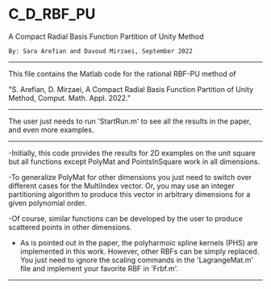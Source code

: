 # C_D_RBF_PU
A Compact Radial Basis Function Partition of Unity Method

    By: Sara Arefian and Davoud Mirzaei, September 2022

------------

This file contains the Matlab code for the rational RBF-PU method of
 
"S. Arefian, D. Mirzaei, A Compact Radial Basis Function Partition of Unity Method, Comput. Math. Appl. 2022."

------------

The user just needs to run 'StartRun.m' to see all the results in the paper, and even more examples. 

------------

-Initially, this code provides the results for 2D examples on the unit square but all functions except PolyMat and PointsInSquare work in all dimensions. 

-To generalize PolyMat for other dimensions you just need to switch over different cases for the MultiIndex vector. Or, you may use an integer partitioning algorithm to produce this vector in arbitrary dimensions for a given polynomial order. 

-Of course, similar functions can be developed by the user to produce scattered points in other dimensions. 

- As is pointed out in the paper, the polyharmoic spline kernels (PHS) are implemented in this work. However, other RBFs can be simply replaced. You just need to ignore the scaling commands in the 'LagrangeMat.m' file and implement your favorite RBF in 'Frbf.m'. 

------------
